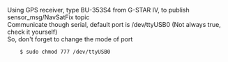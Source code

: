 Using GPS receiver, type BU-353S4 from G-STAR IV, to publish sensor_msg/NavSatFix topic  
Communicate though serial, default port is /dev/ttyUSB0 (Not always true, check it yourself)  
So, don't forget to change the mode of port
```
	$ sudo chmod 777 /dev/ttyUSB0
```

 
